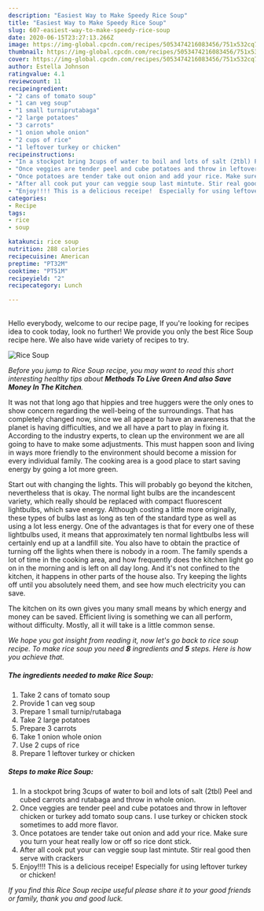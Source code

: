 ```yaml
---
description: "Easiest Way to Make Speedy Rice Soup"
title: "Easiest Way to Make Speedy Rice Soup"
slug: 607-easiest-way-to-make-speedy-rice-soup
date: 2020-06-15T23:27:13.266Z
image: https://img-global.cpcdn.com/recipes/5053474216083456/751x532cq70/rice-soup-recipe-main-photo.jpg
thumbnail: https://img-global.cpcdn.com/recipes/5053474216083456/751x532cq70/rice-soup-recipe-main-photo.jpg
cover: https://img-global.cpcdn.com/recipes/5053474216083456/751x532cq70/rice-soup-recipe-main-photo.jpg
author: Estella Johnson
ratingvalue: 4.1
reviewcount: 11
recipeingredient:
- "2 cans of tomato soup"
- "1 can veg soup"
- "1 small turniprutabaga"
- "2 large potatoes"
- "3 carrots"
- "1 onion whole onion"
- "2 cups of rice"
- "1 leftover turkey or chicken"
recipeinstructions:
- "In a stockpot bring 3cups of water to boil and lots of salt (2tbl) Peel and cubed carrots and rutabaga and throw in whole onion."
- "Once veggies are tender peel and cube potatoes and throw in leftover chicken or turkey add tomato soup cans. I use turkey or chicken stock sometimes to add more flavor."
- "Once potatoes are tender take out onion and add your rice. Make sure you turn your heat really low or off so rice dont stick."
- "After all cook put your can veggie soup last mintute. Stir real good then serve with crackers"
- "Enjoy!!!! This is a delicious receipe!  Especially for using leftover turkey or chicken!"
categories:
- Recipe
tags:
- rice
- soup

katakunci: rice soup 
nutrition: 288 calories
recipecuisine: American
preptime: "PT32M"
cooktime: "PT51M"
recipeyield: "2"
recipecategory: Lunch

---
```

<br>
Hello everybody, welcome to our recipe page, If you're looking for recipes idea to cook today, look no further! We provide you only the best Rice Soup recipe here. We also have wide variety of recipes to try.
<br>


![Rice Soup](https://img-global.cpcdn.com/recipes/5053474216083456/751x532cq70/rice-soup-recipe-main-photo.jpg)

<i>Before you jump to Rice Soup recipe, you may want to read this short interesting healthy tips about 
<strong>Methods To Live Green And also Save Money In The Kitchen</strong>.</i>
</br>

It was not that long ago that hippies and tree huggers were the only ones to show concern regarding the well-being of the surroundings. That has completely changed now, since we all appear to have an awareness that the planet is having difficulties, and we all have a part to play in fixing it. According to the industry experts, to clean up the environment we are all going to have to make some adjustments. This must happen soon and living in ways more friendly to the environment should become a mission for every individual family. The cooking area is a good place to start saving energy by going a lot more green.

Start out with changing the lights. This will probably go beyond the kitchen, nevertheless that is okay. The normal light bulbs are the incandescent variety, which really should be replaced with compact fluorescent lightbulbs, which save energy. Although costing a little more originally, these types of bulbs last as long as ten of the standard type as well as using a lot less energy. One of the advantages is that for every one of these lightbulbs used, it means that approximately ten normal lightbulbs less will certainly end up at a landfill site. You also have to obtain the practice of turning off the lights when there is nobody in a room. The family spends a lot of time in the cooking area, and how frequently does the kitchen light go on in the morning and is left on all day long. And it's not confined to the kitchen, it happens in other parts of the house also. Try keeping the lights off until you absolutely need them, and see how much electricity you can save.

The kitchen on its own gives you many small means by which energy and money can be saved. Efficient living is something we can all perform, without difficulty. Mostly, all it will take is a little common sense.


<i>We hope you got insight from reading it, now let's go back to rice soup recipe. To make rice soup you need <strong>8</strong> ingredients and <strong>5</strong> steps. Here is how you achieve that.
</i>

##### The ingredients needed to make Rice Soup:

1. Take 2 cans of tomato soup
1. Provide 1 can veg soup
1. Prepare 1 small turnip/rutabaga
1. Take 2 large potatoes
1. Prepare 3 carrots
1. Take 1 onion whole onion
1. Use 2 cups of rice
1. Prepare 1 leftover turkey or chicken


##### Steps to make Rice Soup:

1. In a stockpot bring 3cups of water to boil and lots of salt (2tbl) Peel and cubed carrots and rutabaga and throw in whole onion.
1. Once veggies are tender peel and cube potatoes and throw in leftover chicken or turkey add tomato soup cans. I use turkey or chicken stock sometimes to add more flavor.
1. Once potatoes are tender take out onion and add your rice. Make sure you turn your heat really low or off so rice dont stick.
1. After all cook put your can veggie soup last mintute. Stir real good then serve with crackers
1. Enjoy!!!! This is a delicious receipe!  Especially for using leftover turkey or chicken!


<i>If you find this Rice Soup recipe useful please share it to your good friends or family, thank you and good luck.</i>
